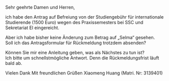 Sehr geehrte Damen und Herren, 

ich habe den Antrag auf Befreiung von der Studiengebühr für internationale Studierende (1500 Euro) wegen des Praxissemesters bei SSC und Sekretariat EI eingereicht.  
  
Aber ich habe bisher keine Änderung zum Betrag auf „Selma“ gesehen.  
Soll ich das Antragsformular für Rückmeldung trotzdem absenden?  
  
Können Sie mir eine Anleitung geben, was als Nächstes zu tun ist?  
Ich bitte um schnellstmögliche Antwort. Denn die Rückmeldungsfrist läuft bald ab.

Vielen Dank
Mit freundlichen Grüßen
Xiaomeng Huang (Matri. Nr: 3139401)
